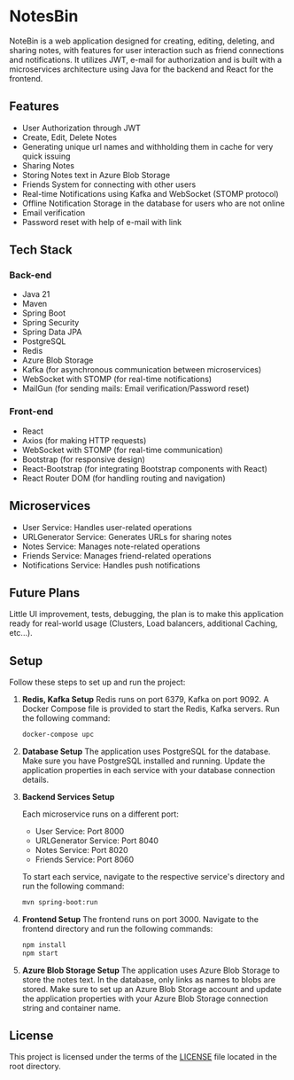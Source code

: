 # NotesBin

NoteBin is a web application designed for creating, editing, deleting, and sharing notes, with features for user interaction such as friend connections and notifications. It utilizes JWT, e-mail for authorization and is built with a microservices architecture using Java for the backend and React for the frontend.

## Features

- User Authorization through JWT
- Create, Edit, Delete Notes
- Generating unique url names and withholding them in cache for very quick issuing
- Sharing Notes
- Storing Notes text in Azure Blob Storage
- Friends System for connecting with other users
- Real-time Notifications using Kafka and WebSocket (STOMP protocol)
- Offline Notification Storage in the database for users who are not online
- Email verification
- Password reset with help of e-mail with link

## Tech Stack

### Back-end

- Java 21
- Maven
- Spring Boot
- Spring Security
- Spring Data JPA
- PostgreSQL
- Redis
- Azure Blob Storage
- Kafka (for asynchronous communication between microservices)
- WebSocket with STOMP (for real-time notifications)
- MailGun (for sending mails: Email verification/Password reset)

### Front-end

- React
- Axios (for making HTTP requests)
- WebSocket with STOMP (for real-time communication)
- Bootstrap (for responsive design)
- React-Bootstrap (for integrating Bootstrap components with React)
- React Router DOM (for handling routing and navigation)

## Microservices

- User Service: Handles user-related operations
- URLGenerator Service: Generates URLs for sharing notes
- Notes Service: Manages note-related operations
- Friends Service: Manages friend-related operations
- Notifications Service: Handles push notifications 

## Future Plans

Little UI improvement, tests, debugging, the plan is to make this application ready for real-world usage (Clusters, Load balancers, additional Caching, etc...).

## Setup

Follow these steps to set up and run the project:
1. **Redis, Kafka Setup**
    Redis runs on port 6379, Kafka on port 9092. A Docker Compose file is provided to start the Redis, Kafka servers. Run the following command:

    ```bash
    docker-compose upc

2. **Database Setup**
    The application uses PostgreSQL for the database. Make sure you have PostgreSQL installed and running. Update the application properties in each service with your database connection details.

3. **Backend Services Setup**

   Each microservice runs on a different port:

   - User Service: Port 8000
   - URLGenerator Service: Port 8040
   - Notes Service: Port 8020
   - Friends Service: Port 8060

   To start each service, navigate to the respective service's directory and run the following command:

   ```bash
   mvn spring-boot:run

4. **Frontend Setup**
    The frontend runs on port 3000. Navigate to the frontend directory and run the following commands:

    ```bash
    npm install
    npm start

5. **Azure Blob Storage Setup**
    The application uses Azure Blob Storage to store the notes text. In the database, only links as names to blobs are stored. Make sure to set up an Azure Blob Storage account and update the application properties with your Azure Blob Storage connection string and container name.

## License

This project is licensed under the terms of the [LICENSE](./LICENSE) file located in the root directory.
